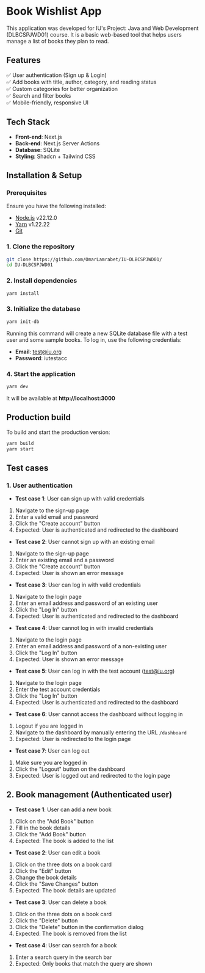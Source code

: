 # **Book Wishlist App**  


This application was developed for IU's Project: Java and Web Development (DLBCSPJWD01) course. It is a basic web-based tool that helps users manage a list of books they plan to read.

## **Features**  
✅ User authentication (Sign up & Login)  
✅ Add books with title, author, category, and reading status  
✅ Custom categories for better organization  
✅ Search and filter books  
✅ Mobile-friendly, responsive UI  

## **Tech Stack**  
- **Front-end**: Next.js
- **Back-end**: Next.js Server Actions
- **Database**: SQLite
- **Styling**: Shadcn + Tailwind CSS  

## **Installation & Setup**  

### **Prerequisites**  
Ensure you have the following installed:  
- [Node.js](https://nodejs.org/) v22.12.0
- [Yarn](https://yarnpkg.com/) v1.22.22
- [Git](https://git-scm.com/) 

### **1. Clone the repository**  
```sh
git clone https://github.com/OmarLamrabet/IU-DLBCSPJWD01/
cd IU-DLBCSPJWD01
```

### **2. Install dependencies**  
```sh
yarn install
```

### **3. Initialize the database**
```sh
yarn init-db
```
Running this command will create a new SQLite database file with a test user and some sample books. To log in, use the following credentials:
- **Email**: test@iu.org
- **Password**: iutestacc


### **4. Start the application**  
```sh
yarn dev
```
It will be available at **http://localhost:3000**  

## **Production build**  
To build and start the production version:  
```sh
yarn build
yarn start
```

## **Test cases**
### **1. User authentication**
- **Test case 1**: User can sign up with valid credentials
1. Navigate to the sign-up page
2. Enter a valid email and password
3. Click the "Create account" button
4. Expected: User is authenticated and redirected to the dashboard
- **Test case 2**: User cannot sign up with an existing email
1. Navigate to the sign-up page
2. Enter an existing email and a password
3. Click the "Create account" button
4. Expected: User is shown an error message
- **Test case 3**: User can log in with valid credentials
1. Navigate to the login page
2. Enter an email address and password of an existing user
3. Click the "Log In" button
4. Expected: User is authenticated and redirected to the dashboard
- **Test case 4**: User cannot log in with invalid credentials
1. Navigate to the login page
2. Enter an email address and password of a non-existing user
3. Click the "Log In" button
4. Expected: User is shown an error message
- **Test case 5**: User can log in with the test account (test@iu.org)
1. Navigate to the login page
2. Enter the test account credentials
3. Click the "Log In" button
4. Expected: User is authenticated and redirected to the dashboard
- **Test case 6**: User cannot access the dashboard without logging in
1. Logout if you are logged in
2. Navigate to the dashboard by manually entering the URL `/dashboard`
3. Expected: User is redirected to the login page
- **Test case 7**: User can log out
1. Make sure you are logged in
2. Click the "Logout" button on the dashboard
3. Expected: User is logged out and redirected to the login page
## **2. Book management** (Authenticated user)
- **Test case 1**: User can add a new book
1. Click on the "Add Book" button
2. Fill in the book details
3. Click the "Add Book" button
4. Expected: The book is added to the list
- **Test case 2**: User can edit a book
1. Click on the three dots on a book card
2. Click the "Edit" button
3. Change the book details
4. Click the "Save Changes" button
5. Expected: The book details are updated
- **Test case 3**: User can delete a book
1. Click on the three dots on a book card
2. Click the "Delete" button
3. Click the "Delete" button in the confirmation dialog
4. Expected: The book is removed from the list
- **Test case 4**: User can search for a book
1. Enter a search query in the search bar
2. Expected: Only books that match the query are shown